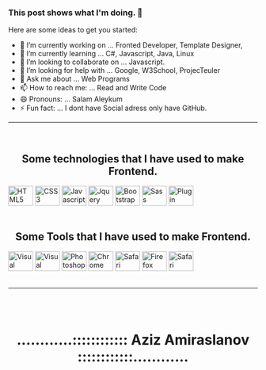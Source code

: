 ###  This post shows what I'm doing.  👋



Here are some ideas to get you started:

- 🔭 I’m currently working on ... Fronted Developer, Template Designer, 
- 🌱 I’m currently learning ... C#, Javascript, Java, Linux
- 👯 I’m looking to collaborate on ... Javascript.
- 🤔 I’m looking for help with ... Google, W3School, ProjecTeuler
- 💬 Ask me about ... Web Programs
- 📫 How to reach me: ... Read and Write Code
- 😄 Pronouns: ... Salam Aleykum
- ⚡ Fun fact: ... I dont have Social adress only have GitHub.

<hr>
<br>


<div>
<h2 align="center">Some technologies that I have used to make Frontend.</h2>
<img src="https://upload.wikimedia.org/wikipedia/commons/thumb/6/61/HTML5_logo_and_wordmark.svg/512px-HTML5_logo_and_wordmark.svg.png" alt="HTML5" width="50" height="40">
  <img src="https://cdn.iconscout.com/icon/free/png-512/css3-8-1175200.png" alt="CSS3" width="50" height="40">
<img src="https://upload.wikimedia.org/wikipedia/commons/d/d4/Javascript-shield.svg" alt="Javascript" width="50" height="40">
<img src="https://e7.pngegg.com/pngimages/265/442/png-clipart-jquery-ui-javascript-web-browser-pasargad-text-trademark.png" alt="Jquery" width="50" height="40">
  <img src="https://cdn.iconscout.com/icon/free/png-512/bootstrap-6-1175203.png" alt="Bootstrap" width="50" height="40">
  <img src="https://cdn.iconscout.com/icon/free/png-512/sass-226054.png" alt="Sass" width="50" height="40">
  <img src="https://cdn0.iconfinder.com/data/icons/zondicons/20/plugin-512.png" alt="Plugin" width="50" height="40">
  
</div>
<br>


<div>
<h2 align="center">Some Tools that I have used to make Frontend.</h2>
  <img src="https://upload.wikimedia.org/wikipedia/commons/2/2d/Visual_Studio_Code_1.18_icon.svg" alt="Visual Studio Code" width="50" height="40">
  <img src="https://icons.iconarchive.com/icons/papirus-team/papirus-apps/512/visual-studio-code-icon.png" alt="Visual Studio Code Mobile" width="50" height="40">
  <img src="https://upload.wikimedia.org/wikipedia/commons/a/af/Adobe_Photoshop_CC_icon.svg" alt="Photoshop" width="50" height="40">
  <img src="https://icons.iconarchive.com/icons/franksouza183/fs/512/Apps-google-chrome-icon.png" alt="Chrome" width="50" height="40">
  <img src="https://pngimg.com/uploads/ie_logo/ie_logo_PNG30.png" alt="Safari" width="50" height="40">
  <img src="https://upload.wikimedia.org/wikipedia/commons/thumb/7/76/Mozilla_Firefox_logo_2013.svg/967px-Mozilla_Firefox_logo_2013.svg.png" alt="Firefox" width="50" height="40">
     <img src="https://img2.pngindir.com/20180423/wtw/kisspng-safari-apple-web-browser-5add8d03146de1.6922511315244689950837.png" alt="Safari" width="50" height="40">
</div>
<br>

<hr>
<br>
<br>

<h1 align="center">............:::::::::::: Aziz Amiraslanov ::::::::::::............</h1>
